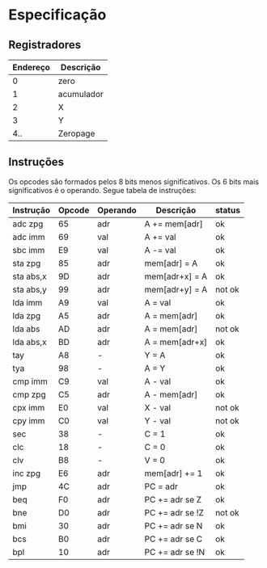 # Especificação

## Registradores

| Endereço | Descrição
| -        | -
| 0        | zero
| 1        | acumulador
| 2        | X
| 3        | Y
| 4..      | Zeropage

## Instruções

Os opcodes são formados pelos 8 bits menos significativos. Os 6 bits mais significativos é o operando. Segue tabela de instruções:

| Instrução | Opcode | Operando | Descrição       | status
| --------- | ------ | -------- | --------------- | ------
| adc zpg   | 65     | adr      | A += mem[adr]   | ok
| adc imm   | 69     | val      | A += val        | ok
| sbc imm   | E9     | val      | A -= val        | ok
| sta zpg   | 85     | adr      | mem[adr] = A    | ok
| sta abs,x | 9D     | adr      | mem[adr+x] = A  | ok
| sta abs,y | 99     | adr      | mem[adr+y] = A  | not ok
| lda imm   | A9     | val      | A = val         | ok
| lda zpg   | A5     | adr      | A = mem[adr]    | ok
| lda abs   | AD     | adr      | A = mem[adr]    | not ok
| lda abs,x | BD     | adr      | A = mem[adr+x]  | ok
| tay       | A8     | -        | Y = A           | ok
| tya       | 98     | -        | A = Y           | ok
| cmp imm   | C9     | val      | A - val         | ok
| cmp zpg   | C5     | adr      | A - mem[adr]    | ok
| cpx imm   | E0     | val      | X - val         | not ok
| cpy imm   | C0     | val      | Y - val         | not ok
| sec       | 38     | -        | C = 1           | ok
| clc       | 18     | -        | C = 0           | ok
| clv       | B8     | -        | V = 0           | ok
| inc zpg   | E6     | adr      | mem[adr] += 1   | ok
| jmp       | 4C     | adr      | PC = adr        | ok
| beq       | F0     | adr      | PC += adr se Z  | ok
| bne       | D0     | adr      | PC += adr se !Z | not ok
| bmi       | 30     | adr      | PC += adr se N  | ok
| bcs       | B0     | adr      | PC += adr se C  | ok
| bpl       | 10     | adr      | PC += adr se !N | ok
